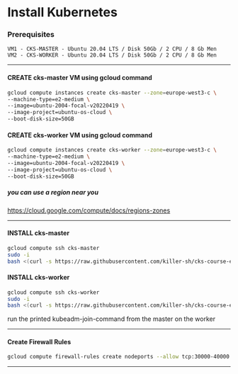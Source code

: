 # Install Kubernetes

### Prerequisites
```
VM1 - CKS-MASTER - Ubuntu 20.04 LTS / Disk 50Gb / 2 CPU / 8 Gb Men
VM2 - CKS-WORKER - Ubuntu 20.04 LTS / Disk 50Gb / 2 CPU / 8 Gb Men
```

---

#### CREATE cks-master VM using gcloud command
``` bash
gcloud compute instances create cks-master --zone=europe-west3-c \
--machine-type=e2-medium \
--image=ubuntu-2004-focal-v20220419 \
--image-project=ubuntu-os-cloud \
--boot-disk-size=50GB
```

#### CREATE cks-worker VM using gcloud command
``` bash
gcloud compute instances create cks-worker --zone=europe-west3-c \
--machine-type=e2-medium \
--image=ubuntu-2004-focal-v20220419 \
--image-project=ubuntu-os-cloud \
--boot-disk-size=50GB
```

##### you can use a region near you
https://cloud.google.com/compute/docs/regions-zones

---

#### INSTALL cks-master
``` bash
gcloud compute ssh cks-master
sudo -i
bash <(curl -s https://raw.githubusercontent.com/killer-sh/cks-course-environment/master/cluster-setup/latest/install_master.sh)
```

#### INSTALL cks-worker
``` bash
gcloud compute ssh cks-worker
sudo -i
bash <(curl -s https://raw.githubusercontent.com/killer-sh/cks-course-environment/master/cluster-setup/latest/install_worker.sh)
```
run the printed kubeadm-join-command from the master on the worker

---

#### Create Firewall Rules
``` bash
gcloud compute firewall-rules create nodeports --allow tcp:30000-40000
```
---